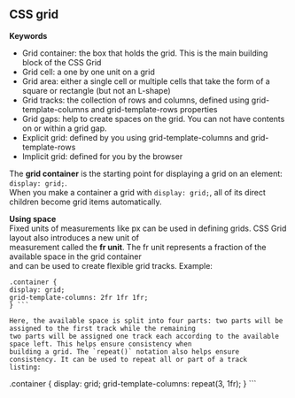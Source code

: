 ## CSS grid

**Keywords**  
* Grid container: the box that holds the grid. This is the main building block of the CSS Grid
* Grid cell: a one by one unit on a grid
* Grid area: either a single cell or multiple cells that take the form of a square or rectangle (but not an L-shape)
* Grid tracks: the collection of rows and columns, defined using grid-template-columns and grid-template-rows properties
* Grid gaps: help to create spaces on the grid. You can not have contents on or within a grid gap.
* Explicit grid: defined by you using grid-template-columns and grid-template-rows
* Implicit grid: defined for you by the browser

The **grid container** is the starting point for displaying a grid on an element: `display: grid;`.  
When you make a container a grid with `display: grid;`, all of its direct children become grid items automatically.  

**Using space**  
Fixed units of measurements like px can be used in defining grids. CSS Grid layout also introduces a new unit of  
measurement called the **fr unit**. The fr unit represents a fraction of the available space in the grid container  
and can be used to create flexible grid tracks. Example:  
```
.container {
display: grid;
grid-template-columns: 2fr 1fr 1fr;
} ```  

Here, the available space is split into four parts: two parts will be assigned to the first track while the remaining  
two parts will be assigned one track each according to the available space left. This helps ensure consistency when  
building a grid. The `repeat()` notation also helps ensure consistency. It can be used to repeat all or part of a track  
listing:  
```
.container {
display: grid;
grid-template-columns: repeat(3, 1fr);
} ```

